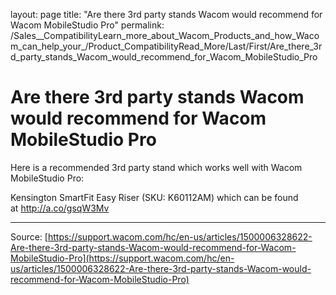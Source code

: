 layout: page
title: "Are there 3rd party stands Wacom would recommend for Wacom MobileStudio Pro"
permalink: /Sales__CompatibilityLearn_more_about_Wacom_Products_and_how_Wacom_can_help_your_/Product_CompatibilityRead_More/Last/First/Are_there_3rd_party_stands_Wacom_would_recommend_for_Wacom_MobileStudio_Pro

# Are there 3rd party stands Wacom would recommend for Wacom MobileStudio Pro

Here is a recommended 3rd party stand which works well with Wacom MobileStudio Pro:


Kensington SmartFit Easy Riser (SKU: K60112AM) which can be found at http://a.co/gsqW3Mv

---
Source: [https://support.wacom.com/hc/en-us/articles/1500006328622-Are-there-3rd-party-stands-Wacom-would-recommend-for-Wacom-MobileStudio-Pro](https://support.wacom.com/hc/en-us/articles/1500006328622-Are-there-3rd-party-stands-Wacom-would-recommend-for-Wacom-MobileStudio-Pro)
